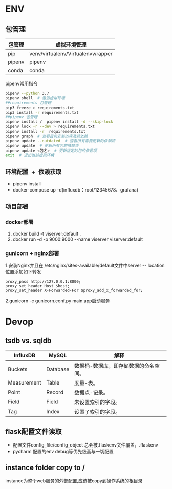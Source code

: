 # ENV
## 包管理
包管理 |虚拟环境管理
|---|---
pip|venv/virtualenv/Virtualenvwrapper
pipenv|pipenv
conda|conda

pipenv常用指令
```bash
pipenv --python 3.7
pipenv shell  # 激活虚拟环境
##requirements 包管理
pip3 freeze > requirements.txt
pip3 install -r requirements.txt
##pipenv 包管理
pipenv install /  pipenv install -d --skip-lock
pipenv lock -r --dev > requirements.txt
pipenv install -r  requirements.txt
pipenv graph  # 查看目前安装的库及其依赖
pipenv update --outdated  # 查看所有需要更新的依赖项
pipenv update  # 更新所有包的依赖项
pipenv update <包名>  # 更新指定的包的依赖项
exit  # 退出当前虚拟环境
```

## `环境配置 + 依赖获取`
- pipenv install
- docker-compose up -d(influxdb：root/12345678、grafana)

## `项目部署`

### docker部署
1. docker build -t viserver:default .
2. docker run -d -p 9000:9000 --name viserver viserver:default


### gunicorn + nginx部署

1.安装Nginx并且在 /etc/nginx/sites-available/default文件中server -- location位置添加如下转发
```
proxy_pass http://127.0.0.1:8000;
proxy_set_header Host $host;
proxy_set_header X-Forwarded-For $proxy_add_x_forwarded_for;
```
2.gunicorn -c gunicorn.conf.py main:app启动服务


# Devop

## tsdb vs. sqldb
InfluxDB|	MySQL|	解释|
---|---|---|
Buckets|	Database|	数据桶-数据库，即存储数据的命名空间。
Measurement	|Table|	度量-表。
Point|	Record|	数据点-记录。
Field|	Field|	未设置索引的字段。
Tag |	Index|	设置了索引的字段。

## flask配置文件读取
- 配置文件config_file/config_object 总会被.flaskenv文件覆盖，.flaskenv
- pycharm 配置的env debug等优先级高与一切配置


## instance folder copy to /

instance为整个web服务的外部配置,应该被copy到操作系统的根目录